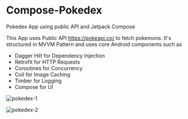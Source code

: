 # Compose-Pokedex
Pokedex App using public API and Jetpack Compose

This App uses Public API https://pokeapi.co/ to fetch pokemons. It's structured in MVVM Pattern and uses core Android components such as

- Dagger Hilt for Dependency Injection
- Retrofit for HTTP Requests
- Coroutines for Concurrency
- Coil for Image Caching
- Timber for Logging
- Compose for UI

![pokedex-1](https://user-images.githubusercontent.com/48530342/119108867-56f11e00-ba29-11eb-926c-74e2e7b3cbb2.gif)


![pokedex-2](https://user-images.githubusercontent.com/48530342/119109003-75efb000-ba29-11eb-8ba3-5959a0a3ffb3.gif)
